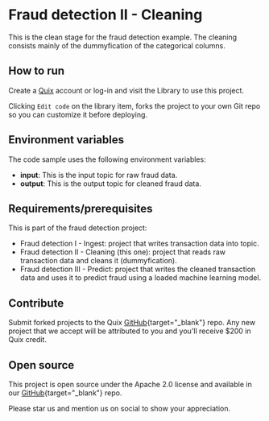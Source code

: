 # Fraud detection II - Cleaning

This is the clean stage for the fraud detection example. The cleaning consists mainly of the dummyfication of the categorical columns.

## How to run

Create a [Quix](https://portal.platform.quix.ai/self-sign-up?xlink=github) account or log-in and visit the Library to use this project.

Clicking `Edit code` on the library item, forks the project to your own Git repo so you can customize it before deploying.

## Environment variables

The code sample uses the following environment variables:

- **input**: This is the input topic for raw fraud data.
- **output**: This is the output topic for cleaned fraud data.

## Requirements/prerequisites

This is part of the fraud detection project:

- Fraud detection I - Ingest: project that writes transaction data into topic.
- Fraud detection II - Cleaning (this one): project that reads raw transaction data and cleans it (dummyfication).
- Fraud detection III - Predict: project that writes the cleaned transaction data and uses it to predict fraud using a loaded machine learning model. 

## Contribute

Submit forked projects to the Quix [GitHub](https://github.com/quixio/quix-library){target="_blank"} repo. Any new project that we accept will be attributed to you and you'll receive $200 in Quix credit.

## Open source

This project is open source under the Apache 2.0 license and available in our [GitHub](https://github.com/quixio/quix-library){target="_blank"} repo.

Please star us and mention us on social to show your appreciation.

